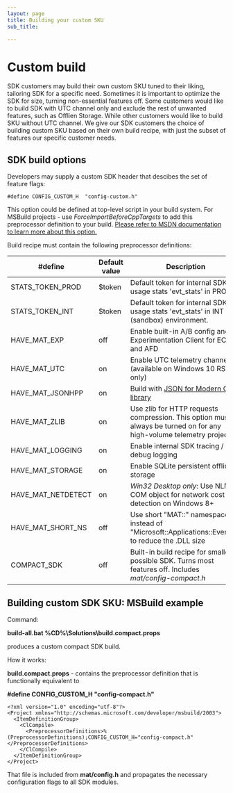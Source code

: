 ```yaml
---
layout: page
title: Building your custom SKU
sub_title:

---
```

# Custom build

SDK customers may build their own custom SKU tuned to their liking, tailoring SDK for a specific need. Sometimes it is important to optimize the SDK for size, turning non-essential features off. Some customers would like to build SDK with UTC channel only and exclude the rest of unwanted features, such as Offlien Storage. While other customers would like to build SKU without UTC channel. We give our SDK customers the choice of building custom SKU based on their own build recipe, with just the subset of features our specific customer needs.

## SDK build options
 
Developers may supply a custom SDK header that descibes the set of feature flags: 

````
#define CONFIG_CUSTOM_H  "config-custom.h"
````

This option could be defined at top-level script in your build system. For MSBuild projects - use _ForceImportBeforeCppTargets_ to add this preprocessor definition to your build. [Please refer to MSDN documentation to learn more about this option.](
https://docs.microsoft.com/en-us/cpp/ide/working-with-project-properties?view=vs-2017)

Build recipe must contain the following preprocessor definitions:

| #define   | Default value | Description |
|-----------|---------|----------|
| STATS_TOKEN_PROD |    $token    | Default token for internal SDK usage stats 'evt_stats' in PROD |
| STATS_TOKEN_INT | $token | Default token for internal SDK usage stats 'evt_stats' in INT (sandbox) environment.
| HAVE_MAT_EXP | off | Enable built-in A/B config and Experimentation Client for ECS and AFD |
| HAVE_MAT_UTC | on | Enable UTC telemetry channel (available on Windows 10 RS2+ only)
| HAVE_MAT_JSONHPP | on | Build with [JSON for Modern C++ library](https://github.com/nlohmann/json)
| HAVE_MAT_ZLIB | on | Use zlib for HTTP requests compression. This option must always be turned on for any high-volume telemetry project |
| HAVE_MAT_LOGGING | on | Enable internal SDK tracing / debug logging |
| HAVE_MAT_STORAGE | on | Enable SQLite persistent offline storage |
| HAVE_MAT_NETDETECT | on | _Win32 Desktop only_: Use NLM COM object for network cost detection on Windows 8+ |
| HAVE_MAT_SHORT_NS | off | Use short "MAT::" namespace instead of "Microsoft::Applications::Events::" to reduce the .DLL size |
| COMPACT_SDK | off | Built-in build recipe for smallest possible SDK. Turns most features off. Includes _mat/config-compact.h_ |

## Building custom SDK SKU: MSBuild example

Command:

**build-all.bat %CD%\Solutions\build.compact.props**

produces a custom compact SDK build.

How it works:

**build.compact.props** - contains the preprocessor definition that is functionally equivalent to

**#define CONFIG_CUSTOM_H "config-compact.h"**

```
<?xml version="1.0" encoding="utf-8"?> 
<Project xmlns="http://schemas.microsoft.com/developer/msbuild/2003">
  <ItemDefinitionGroup>
    <ClCompile>
      <PreprocessorDefinitions>%(PreprocessorDefinitions);CONFIG_CUSTOM_H="config-compact.h"</PreprocessorDefinitions>
    </ClCompile>
  </ItemDefinitionGroup>
</Project>
```

That file is included from **mat/config.h** and propagates the necessary configuration flags to all SDK modules.
